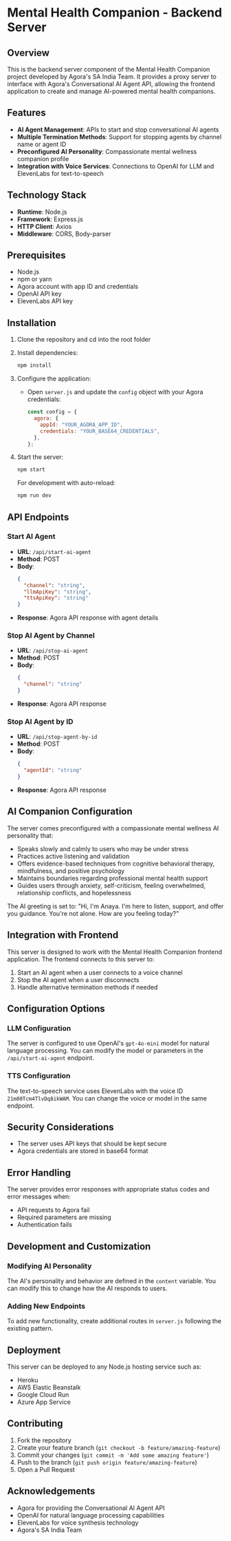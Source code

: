 # Mental Health Companion - Backend Server

## Overview
This is the backend server component of the Mental Health Companion project developed by Agora's SA India Team. It provides a proxy server to interface with Agora's Conversational AI Agent API, allowing the frontend application to create and manage AI-powered mental health companions.

## Features
- **AI Agent Management**: APIs to start and stop conversational AI agents
- **Multiple Termination Methods**: Support for stopping agents by channel name or agent ID
- **Preconfigured AI Personality**: Compassionate mental wellness companion profile
- **Integration with Voice Services**: Connections to OpenAI for LLM and ElevenLabs for text-to-speech

## Technology Stack
- **Runtime**: Node.js
- **Framework**: Express.js
- **HTTP Client**: Axios
- **Middleware**: CORS, Body-parser

## Prerequisites
- Node.js 
- npm or yarn
- Agora account with app ID and credentials
- OpenAI API key
- ElevenLabs API key

## Installation

1. Clone the repository and cd into the root folder

2. Install dependencies:
   ```bash
   npm install
   ```

3. Configure the application:
   - Open `server.js` and update the `config` object with your Agora credentials:
     ```javascript
     const config = {
       agora: {
         appId: "YOUR_AGORA_APP_ID",
         credentials: "YOUR_BASE64_CREDENTIALS",
       },
     };
     ```

4. Start the server:
   ```bash
   npm start
   ```

   For development with auto-reload:
   ```bash
   npm run dev
   ```

## API Endpoints

### Start AI Agent
- **URL**: `/api/start-ai-agent`
- **Method**: POST
- **Body**:
  ```json
  {
    "channel": "string",
    "llmApiKey": "string",
    "ttsApiKey": "string"
  }
  ```
- **Response**: Agora API response with agent details

### Stop AI Agent by Channel
- **URL**: `/api/stop-ai-agent`
- **Method**: POST
- **Body**:
  ```json
  {
    "channel": "string"
  }
  ```
- **Response**: Agora API response

### Stop AI Agent by ID
- **URL**: `/api/stop-agent-by-id`
- **Method**: POST
- **Body**:
  ```json
  {
    "agentId": "string"
  }
  ```
- **Response**: Agora API response

## AI Companion Configuration

The server comes preconfigured with a compassionate mental wellness AI personality that:

- Speaks slowly and calmly to users who may be under stress
- Practices active listening and validation
- Offers evidence-based techniques from cognitive behavioral therapy, mindfulness, and positive psychology
- Maintains boundaries regarding professional mental health support
- Guides users through anxiety, self-criticism, feeling overwhelmed, relationship conflicts, and hopelessness

The AI greeting is set to: "Hi, I'm Anaya. I'm here to listen, support, and offer you guidance. You're not alone. How are you feeling today?"

## Integration with Frontend

This server is designed to work with the Mental Health Companion frontend application. The frontend connects to this server to:

1. Start an AI agent when a user connects to a voice channel
2. Stop the AI agent when a user disconnects
3. Handle alternative termination methods if needed

## Configuration Options

### LLM Configuration
The server is configured to use OpenAI's `gpt-4o-mini` model for natural language processing. You can modify the model or parameters in the `/api/start-ai-agent` endpoint.

### TTS Configuration
The text-to-speech service uses ElevenLabs with the voice ID `21m00Tcm4TlvDq8ikWAM`. You can change the voice or model in the same endpoint.

## Security Considerations

- The server uses API keys that should be kept secure
- Agora credentials are stored in base64 format

## Error Handling

The server provides error responses with appropriate status codes and error messages when:
- API requests to Agora fail
- Required parameters are missing
- Authentication fails

## Development and Customization

### Modifying AI Personality
The AI's personality and behavior are defined in the `content` variable. You can modify this to change how the AI responds to users.

### Adding New Endpoints
To add new functionality, create additional routes in `server.js` following the existing pattern.

## Deployment

This server can be deployed to any Node.js hosting service such as:
- Heroku
- AWS Elastic Beanstalk
- Google Cloud Run
- Azure App Service


## Contributing

1. Fork the repository
2. Create your feature branch (`git checkout -b feature/amazing-feature`)
3. Commit your changes (`git commit -m 'Add some amazing feature'`)
4. Push to the branch (`git push origin feature/amazing-feature`)
5. Open a Pull Request


## Acknowledgements

- Agora for providing the Conversational AI Agent API
- OpenAI for natural language processing capabilities
- ElevenLabs for voice synthesis technology
- Agora's SA India Team